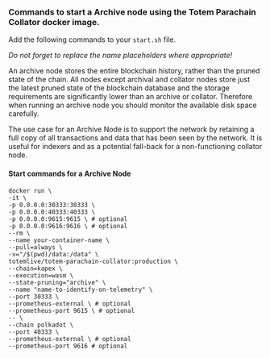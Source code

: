 ### Commands to start a Archive node using the Totem Parachain Collator docker image.

Add the following commands to your `start.sh` file. 

_Do not forget to replace the name placeholders where appropriate!_

An archive node stores the entire blockchain history, rather than the pruned state of the chain. All nodes except archival and collator nodes store just the latest pruned state of the blockchain database and the storage requirements are significantly lower than an archive or collator. Therefore when running an archive node you should monitor the available disk space carefully.

The use case for an Archive Node is to support the network by retaining a full copy of all transactions and data that has been seen by the network. It is useful for indexers and as a potential fall-back for a non-functioning collator node.

#### Start commands for a Archive Node

```shell
docker run \
-it \
-p 0.0.0.0:30333:30333 \
-p 0.0.0.0:40333:40333 \
-p 0.0.0.0:9615:9615 \ # optional
-p 0.0.0.0:9616:9616 \ # optional
--rm \
--name your-container-name \
--pull=always \
-v="/$(pwd)/data:/data" \
totemlive/totem-parachain-collator:production \
--chain=kapex \
--execution=wasm \
--state-pruning="archive" \
--name "name-to-identify-on-telemetry" \
--port 30333 \
--prometheus-external \ # optional
--prometheus-port 9615 \ # optional
-- \
--chain polkadot \
--port 40333 \
--prometheus-external \ # optional
--prometheus-port 9616 # optional
```